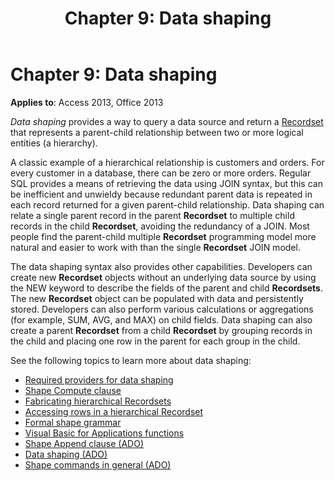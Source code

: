 ﻿---
title: 'Chapter 9: Data shaping'
TOCTitle: 'Chapter 9: Data shaping'
ms:assetid: f66a319f-1b3d-c4a3-50b3-af1a47540832
ms:mtpsurl: https://msdn.microsoft.com/library/JJ250253(v=office.15)
ms:contentKeyID: 48548739
ms.date: 09/18/2015
mtps_version: v=office.15
---

# Chapter 9: Data shaping

**Applies to**: Access 2013, Office 2013

*Data shaping* provides a way to query a data source and return a [Recordset](recordset-object-ado.md) that represents a parent-child relationship between two or more logical entities (a hierarchy). 

A classic example of a hierarchical relationship is customers and orders. For every customer in a database, there can be zero or more orders. Regular SQL provides a means of retrieving the data using JOIN syntax, but this can be inefficient and unwieldy because redundant parent data is repeated in each record returned for a given parent-child relationship. Data shaping can relate a single parent record in the parent **Recordset** to multiple child records in the child **Recordset**, avoiding the redundancy of a JOIN. Most people find the parent-child multiple **Recordset** programming model more natural and easier to work with than the single **Recordset** JOIN model.

The data shaping syntax also provides other capabilities. Developers can create new **Recordset** objects without an underlying data source by using the NEW keyword to describe the fields of the parent and child **Recordsets**. The new **Recordset** object can be populated with data and persistently stored. Developers can also perform various calculations or aggregations (for example, SUM, AVG, and MAX) on child fields. Data shaping can also create a parent **Recordset** from a child **Recordset** by grouping records in the child and placing one row in the parent for each group in the child.

See the following topics to learn more about data shaping:

- [Required providers for data shaping](required-providers-for-data-shaping.md)
- [Shape Compute clause](shape-compute-clause.md)
- [Fabricating hierarchical Recordsets](fabricating-hierarchical-recordsets.md)
- [Accessing rows in a hierarchical Recordset](accessing-rows-in-a-hierarchical-recordset.md)
- [Formal shape grammar](formal-shape-grammar.md)
- [Visual Basic for Applications functions](visual-basic-for-applications-functions.md)
- [Shape Append clause (ADO)](shape-append-clause.md)
- [Data shaping (ADO)](data-shaping.md)
- [Shape commands in general (ADO)](shape-commands-in-general.md)

